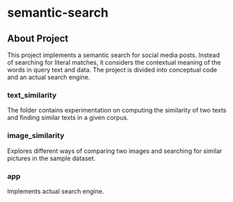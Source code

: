 # semantic-search

## About Project

This project implements a semantic search for social media posts. Instead of searching for literal matches, it considers the contextual meaning of the words in query text and data. The project is divided into conceptual code and an actual search engine.

### text_similarity
The folder contains experimentation on computing the similarity of two texts and finding similar texts in a given corpus.

### image_similarity
Explores different ways of comparing two images and searching for similar pictures in the sample dataset.

### app
Implements actual search engine.